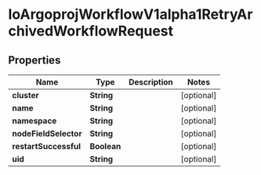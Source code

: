 

# IoArgoprojWorkflowV1alpha1RetryArchivedWorkflowRequest


## Properties

Name | Type | Description | Notes
------------ | ------------- | ------------- | -------------
**cluster** | **String** |  |  [optional]
**name** | **String** |  |  [optional]
**namespace** | **String** |  |  [optional]
**nodeFieldSelector** | **String** |  |  [optional]
**restartSuccessful** | **Boolean** |  |  [optional]
**uid** | **String** |  |  [optional]



